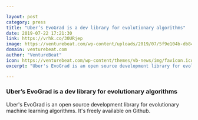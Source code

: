 ```yaml
---

layout: post
category: press
title: "Uber’s EvoGrad is a dev library for evolutionary algorithms"
date: 2019-07-22 17:21:30
link: https://vrhk.co/30URjep
image: https://venturebeat.com/wp-content/uploads/2019/07/5f9e104b-db84-46cd-b086-95a446f61f5d.png?w=1200&strip=all
domain: venturebeat.com
author: "VentureBeat"
icon: https://venturebeat.com/wp-content/themes/vb-news/img/favicon.ico
excerpt: "Uber's EvoGrad is an open source development library for evolutionary machine learning algorithms. It's freely available on Github."

---
```


### Uber’s EvoGrad is a dev library for evolutionary algorithms

Uber's EvoGrad is an open source development library for evolutionary machine learning algorithms. It's freely available on Github.